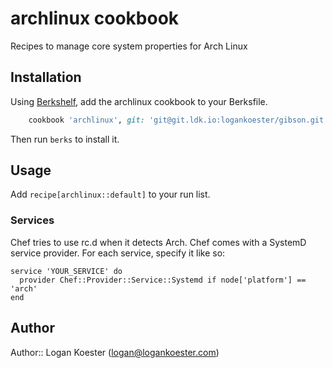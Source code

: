# archlinux cookbook

Recipes to manage core system properties for Arch Linux

## Installation

Using [Berkshelf](http://berkshelf.com/), add the archlinux cookbook to your Berksfile.

```ruby
    cookbook 'archlinux', git: 'git@git.ldk.io:logankoester/gibson.git', rel: 'cookbooks/archlinux', branch: 'master'
```

Then run `berks` to install it.

## Usage

Add `recipe[archlinux::default]` to your run list.

### Services

Chef tries to use rc.d when it detects Arch. Chef comes with a SystemD service provider. For each service, specify it like so:

    service 'YOUR_SERVICE' do
      provider Chef::Provider::Service::Systemd if node['platform'] == 'arch'
    end

## Author

Author:: Logan Koester (<logan@logankoester.com>)
